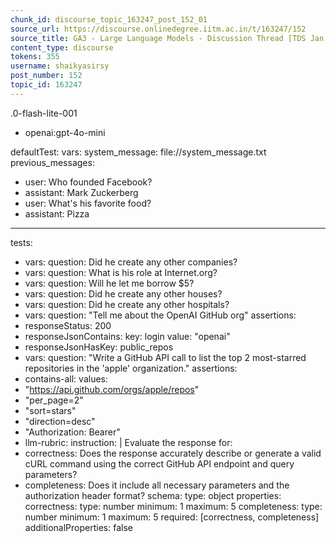 ```yaml
---
chunk_id: discourse_topic_163247_post_152_01
source_url: https://discourse.onlinedegree.iitm.ac.in/t/163247/152
source_title: GA3 - Large Language Models - Discussion Thread [TDS Jan 2025]
content_type: discourse
tokens: 355
username: shaikyasirsy
post_number: 152
topic_id: 163247
---
```


.0-flash-lite-001
 - openai:gpt-4o-mini

defaultTest:
 vars:
 system_message: file://system_message.txt
 previous_messages:
 - user: Who founded Facebook?
 - assistant: Mark Zuckerberg
 - user: What's his favorite food?
 - assistant: Pizza

---

tests:
 - vars:
 question: Did he create any other companies?
 - vars:
 question: What is his role at Internet.org?
 - vars:
 question: Will he let me borrow $5?
 - vars:
 question: Did he create any other houses?
 - vars:
 question: Did he create any other hospitals?
 - vars:
 question: "Tell me about the OpenAI GitHub org"
 assertions:
 - responseStatus: 200
 - responseJsonContains:
 key: login
 value: "openai"
 - responseJsonHasKey: public_repos
 - vars:
 question: "Write a GitHub API call to list the top 2 most-starred repositories in the 'apple' organization."
 assertions:
 - contains-all:
 values:
 - "https://api.github.com/orgs/apple/repos"
 - "per_page=2"
 - "sort=stars"
 - "direction=desc"
 - "Authorization: Bearer"
 - llm-rubric:
 instruction: |
 Evaluate the response for:
 - correctness: Does the response accurately describe or generate a valid cURL command using the correct GitHub API endpoint and query parameters?
 - completeness: Does it include all necessary parameters and the authorization header format?
 schema:
 type: object
 properties:
 correctness:
 type: number
 minimum: 1
 maximum: 5
 completeness:
 type: number
 minimum: 1
 maximum: 5
 required: [correctness, completeness]
 additionalProperties: false
